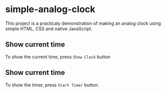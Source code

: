 # simple-analog-clock

This project is a practicaly demonstration of making an analog clock using simple HTML, CSS and native JavaScript.

## Show current time

To show the current time, press `Show Clock` button

## Show current time

To show the timer, press `Start Timer` button.
